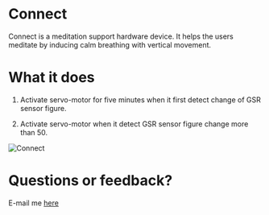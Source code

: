 # Connect

Connect is a meditation support hardware device. It helps the users meditate by inducing calm breathing with vertical movement.


# What it does

1. Activate servo-motor for five minutes when it first detect change of GSR sensor figure.

2. Activate servo-motor when it detect GSR sensor figure change more than 50.

![Connect](https://user-images.githubusercontent.com/60314331/75846073-6aad6600-5e1e-11ea-96d1-a59bf75cebf7.gif)


# Questions or feedback?

E-mail me [here](cjm85746@gmail.com)
